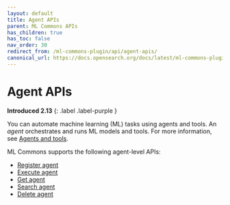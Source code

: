 ```yaml
---
layout: default
title: Agent APIs
parent: ML Commons APIs
has_children: true
has_toc: false
nav_order: 30
redirect_from: /ml-commons-plugin/api/agent-apis/
canonical_url: https://docs.opensearch.org/docs/latest/ml-commons-plugin/api/agent-apis/index/
---
```


# Agent APIs
**Introduced 2.13**
{: .label .label-purple }

You can automate machine learning (ML) tasks using agents and tools. An _agent_ orchestrates and runs ML models and tools. For more information, see [Agents and tools]({{site.url}}{{site.baseurl}}/ml-commons-plugin/agents-tools/index/).

ML Commons supports the following agent-level APIs:

- [Register agent]({{site.url}}{{site.baseurl}}/ml-commons-plugin/api/agent-apis/register-agent/)
- [Execute agent]({{site.url}}{{site.baseurl}}/ml-commons-plugin/api/agent-apis/execute-agent/)
- [Get agent]({{site.url}}{{site.baseurl}}/ml-commons-plugin/api/agent-apis/get-agent/)
- [Search agent]({{site.url}}{{site.baseurl}}/ml-commons-plugin/api/agent-apis/search-agent/)
- [Delete agent]({{site.url}}{{site.baseurl}}/ml-commons-plugin/api/agent-apis/delete-agent/)